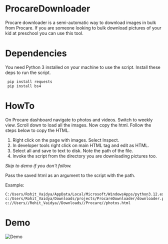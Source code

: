 # ProcareDownloader

Procare downloader is a semi-automatic way to download images in bulk from Procare. 
If you are someone looking to bulk download pictures of your kid at preschool you can use this tool. 

# Dependencies

You need Python 3 installed on your machine to use the script. 
Install these deps to run the script.

```
 pip install requests
 pip install bs4
 ```

# HowTo

On Procare dashboard navigate to photos and videos. Switch to weekly view. Scroll down to load all the images. 
Now copy the html. Follow the steps below to copy the HTML. 

1. Right click on the page with images. Select Inspect. 
2. In developer tools right click on main HTML tag and edit as HTML.
3. Select all and save to text to disk. Note the path of the file.
4. Invoke the script from the directory you are downloading pictures too.

*Skip to demo if you don't follow.*

Pass the saved html as an argument to the script with the path. 

Example:

```
C:/Users/Rohit_Vaidya/AppData/Local/Microsoft/WindowsApps/python3.12.exe c:/Users/Rohit_Vaidya/Downloads/projects/ProcareDownloader/downloader.py c://Users//Rohit_Vaidya//Downloads//Procare//photos.html
```
# Demo

![Demo](https://github.com/rohitvvv/ProcareDownloader/blob/main/Demo.gif)